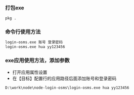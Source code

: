 ### 打包exe
```bash
pkg .
```

### 命令行使用方法
```bash
login-osms.exe 账号 登录密码
login-osms.exe hua yy123456
```

### exe应用使用方法，添加参数
* 打开应用属性设置
* 在【目标】配置行的应用路径后面添加账号和登录密码
```bash
D:\work\node\node-login-osms\login-osms.exe hua yy123456
```